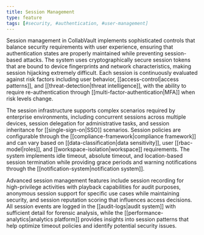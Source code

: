 ```yaml
---
title: Session Management
type: feature
tags: [#security, #authentication, #user-management]
---
```


Session management in CollabVault implements sophisticated controls that balance security requirements with user experience, ensuring that authentication states are properly maintained while preventing session-based attacks. The system uses cryptographically secure session tokens that are bound to device fingerprints and network characteristics, making session hijacking extremely difficult. Each session is continuously evaluated against risk factors including user behavior, [[access-control|access patterns]], and [[threat-detection|threat intelligence]], with the ability to require re-authentication through [[multi-factor-authentication|MFA]] when risk levels change.

The session infrastructure supports complex scenarios required by enterprise environments, including concurrent sessions across multiple devices, session delegation for administrative tasks, and session inheritance for [[single-sign-on|SSO]] scenarios. Session policies are configurable through the [[compliance-framework|compliance framework]] and can vary based on [[data-classification|data sensitivity]], user [[rbac-model|roles]], and [[workspace-isolation|workspace]] requirements. The system implements idle timeout, absolute timeout, and location-based session termination while providing grace periods and warning notifications through the [[notification-system|notification system]].

Advanced session management features include session recording for high-privilege activities with playback capabilities for audit purposes, anonymous session support for specific use cases while maintaining security, and session reputation scoring that influences access decisions. All session events are logged in the [[audit-logs|audit system]] with sufficient detail for forensic analysis, while the [[performance-analytics|analytics platform]] provides insights into session patterns that help optimize timeout policies and identify potential security issues.